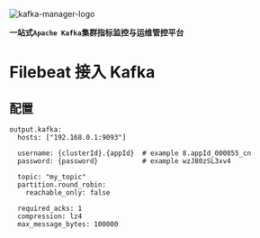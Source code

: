 
![kafka-manager-logo](../../assets/images/common/logo_name.png)

**一站式`Apache Kafka`集群指标监控与运维管控平台**

# Filebeat 接入 Kafka

## 配置

```shell
output.kafka:
  hosts: ["192.168.0.1:9093"]

  username: {clusterId}.{appId}  # example 8.appId_000855_cn
  password: {password}           # example wzJ80zSL3xv4

  topic: "my_topic"
  partition.round_robin:
    reachable_only: false

  required_acks: 1
  compression: lz4
  max_message_bytes: 100000
```

